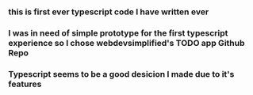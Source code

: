 ### this is first ever typescript code I have written ever
### I was in need of simple prototype for the first typescript experience so I chose webdevsimplified's TODO app Github Repo
### Typescript seems to be a good desicion I made due to it's features
